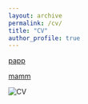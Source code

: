 ```yaml
---
layout: archive
permalink: /cv/
title: "CV"
author_profile: true
---
```

[papp](https://github.com/danielwarna/braintrain/blob/gh-pages/Soveri_et_al_2017_Working_memory_training_revisited.pdf?raw=true)

[mamm](https://github.com/danielfellman/danielfellman.github.io/blob/master/docs/CV_Fellman2.pdf/)

<img src="{{ site.url }}{{ site.baseurl }}/images/cv.jpg" alt="CV">
